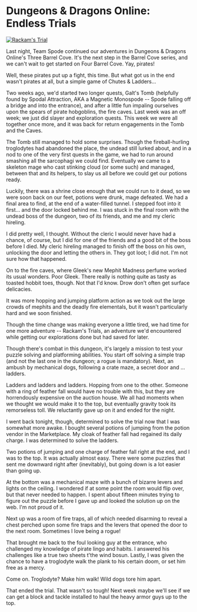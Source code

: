 # Dungeons & Dragons Online: Endless Trials

[![](http://westkarana.com/wp-content/uploads/2010/11/dndclient-2010-11-08-21-15-15-11-480x384.jpg "Rackam's Trial")](http://westkarana.com/wp-content/uploads/2010/11/dndclient-2010-11-08-21-15-15-11.jpg)

Last night, Team Spode continued our adventures in Dungeons & Dragons Online's Three Barrel Cove. It's the next step in the Barrel Cove series, and we can't wait to get started on Four Barrel Cove. Yay, pirates!

Well, these pirates put up a fight, this time. But what got us in the end wasn't pirates at all, but a simple game of Chutes & Ladders...


Two weeks ago, we'd started two longer quests, Galt's Tomb (helpfully found by Spodal Attraction, AKA a Magnetic Monospode -- Spode falling off a bridge and into the entrance), and after a little fun impaling ourselves upon the spears of pirate hobgoblins, the fire caves. Last week was an off week; we just did slayer and exploration quests. This week we were all together once more, and it was back for return engagements in the Tomb and the Caves.

The Tomb still managed to hold some surprises. Though the fireball-hurling troglodytes had abandoned the place, the undead still lurked about, and in a nod to one of the very first quests in the game, we had to run around smashing all the sarcophagi we could find. Eventually we came to a skeleton mage who cast stinking cloud (or some such) and managed, between that and its helpers, to slay us all before we could get our potions ready.

Luckily, there was a shrine close enough that we could run to it dead, so we were soon back on our feet, potions were drunk, mage defeated. We had a final area to find, at the end of a water-filled tunnel. I stepped foot into it first... and the door locked behind me. I was stuck in the final room with the undead boss of the dungeon, two of its friends, and me and my cleric hireling.

I did pretty well, I thought. Without the cleric I would never have had a chance, of course, but I did for one of the friends and a good bit of the boss before I died. My cleric hireling managed to finish off the boss on his own, unlocking the door and letting the others in. They got loot; I did not. I'm not sure how that happened.

On to the fire caves, where Gleek's new Mephit Madness perfume worked its usual wonders. Poor Gleek. There really is nothing quite as tasty as toasted hobbit toes, though. Not that I'd know. Drow don't often get surface delicacies.

It was more hopping and jumping platform action as we took out the large crowds of mephits and the deadly fire elementals, but it wasn't particularly hard and we soon finished.

Though the time change was making everyone a little tired, we had time for one more adventure -- Rackam's Trials, an adventure we'd encountered while getting our explorations done but had saved for later.

Though there's combat in this dungeon, it's largely a mission to test your puzzle solving and platforming abilities. You start off solving a simple trap (and not the last one in the dungeon; a rogue is mandatory). Next, an ambush by mechanical dogs, following a crate maze, a secret door and ... ladders.

Ladders and ladders and ladders. Hopping from one to the other. Someone with a ring of feather fall would have no trouble with this, but they are horrendously expensive on the auction house. We all had moments when we thought we would make it to the top, but eventually gravity took its remorseless toll. We reluctantly gave up on it and ended for the night.

I went back tonight, though, determined to solve the trial now that I was somewhat more awake. I bought several potions of jumping from the potion vendor in the Marketplace. My cloak of feather fall had regained its daily charge. I was determined to solve the ladders.

Two potions of jumping and one charge of feather fall right at the end, and I was to the top. It was actually almost easy. There were some puzzles that sent me downward right after (inevitably), but going down is a lot easier than going up.

At the bottom was a mechanical maze with a bunch of bizarre levers and lights on the ceiling. I wondered if at some point the room would flip over, but that never needed to happen. I spent about fifteen minutes trying to figure out the puzzle before I gave up and looked the solution up on the web. I'm not proud of it.

Next up was a room of fire traps, all of which needed disarming to reveal a chest perched upon some fire traps and the levers that opened the door to the next room. Sometimes I love being a rogue!

That brought me back to the foul looking guy at the entrance, who challenged my knowledge of pirate lingo and habits. I answered his challenges like a true two sheets t'the wind bosun. Lastly, I was given the chance to have a troglodyte walk the plank to his certain doom, or set him free as a mercy. 

Come on. Troglodyte? Make him walk! Wild dogs tore him apart.

That ended the trial. That wasn't so tough! Next week maybe we'll see if we can get a block and tackle installed to haul the heavy armor guys up to the top. 

